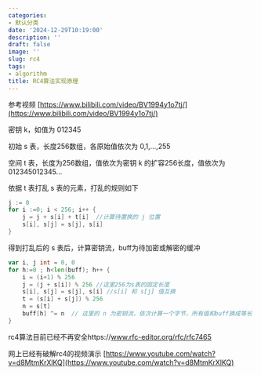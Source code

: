 ```yaml
---
categories:
- 默认分类
date: '2024-12-29T10:19:00'
description: ''
draft: false
image: ''
slug: rc4
tags:
- algorithm
title: RC4算法实现原理
---
```


参考视频 [https://www.bilibili.com/video/BV1994y1o7tj/](https://www.bilibili.com/video/BV1994y1o7tj/)

密钥 k，如值为 012345

初始 s 表，长度256数组，各原始值依次为 0,1,…,255

空间 t 表，长度为256数组，值依次为密钥 k 的扩容256长度，值依次为 012345012345…

依据 t 表打乱 s 表的元素，打乱的规则如下

```go
j := 0
for i :=0; i < 256; i++ {
    j = j + s[i] + t[i]  //计算待置换的 j 位置
    s[i], s[j] = s[j], s[i]
}
```

得到打乱后的 s 表后，计算密钥流，buff为待加密或解密的缓冲

```go
var i, j int = 0, 0 
for h:=0 ; h<len(buff); h++ {
    i = (i+1) % 256 
    j = (j + s[i]) % 256 //这里256为s表的固定长度
    s[i], s[j] = s[j], s[i] //s[i] 和 s[j] 值互换
    t = (s[i] + s[j]) % 256
    n = s[t]
    buff[h] ^= n  // 这里的 n 为密钥流，依次计算一个字节，所有值和buff换成等长
}
```

rc4算法目前已经不再安全https://www.rfc-editor.org/rfc/rfc7465

网上已经有破解rc4的视频演示 [https://www.youtube.com/watch?v=d8MtmKrXlKQ](https://www.youtube.com/watch?v=d8MtmKrXlKQ)
